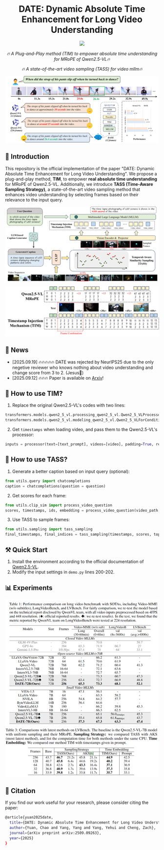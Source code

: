 <h1 align='center'>DATE: Dynamic Absolute Time Enhancement for Long Video Understanding</h1>

<div align='center'>
    <a href='http://arxiv.org/abs/2509.09263'><img src='https://img.shields.io/badge/Paper-Arxiv-red'></a>
</div> 

<p align="center"><i>🔥 A Plug-and-Play method (TIM) to empower absolute time understanding for MRoPE of Qwen2.5-VL🔥</i></p>

<p align="center"><i>🔥 A state-of-the-art video sampling (TASS) for video mllm🔥</i></p>

![Image](asserts/demo.jpg)

## 📖 Introduction
This repository is the official implementation of the paper "DATE: Dynamic Absolute Time Enhancement for Long Video Understanding". We propose a plug-and-play method, **TIM**, to empower **real absolute time understanding** for MRoPE of Qwen2.5-VL. Additionally, we introduce **TASS (Time-Aware Sampling Strategy)**, a state-of-the-art video sampling method that enhances video understanding by selecting frames based on their relevance to the input query.

![Image](asserts/main.jpg)

![Image](asserts/tim.jpg)

## 📢 News
* [2025.09.19] 🔥🔥🔥🔥🔥 DATE was rejected by NeurIPS25 due to the only negetive reviewer who knows nothing about video understanding and change score from 3 to 2. (Jesus🙏)
* [2025.09.12] 🔥🔥🔥 Paper is available on [Arxiv](http://arxiv.org/abs/2509.09263)!

## 🚀 How to use TIM?

1. Replace the original Qwen2.5-VL's codes with two lines:
```python
transformers.models.qwen2_5_vl.processing_qwen2_5_vl.Qwen2_5_VLProcessor.__call__ = date_processing_qwen2_5_vl__call__
transformers.models.qwen2_5_vl.modeling_qwen2_5_vl.Qwen2_5_VLForConditionalGeneration.get_rope_index = date_get_rope_index
```

2. Get `timestamps` when loading video, and pass them to the Qwen2.5-VL's processor:
```python
inputs = processor(text=[text_prompt], videos=[video], padding=True, return_tensors="pt", timestamps=timestamps)
```


## 🚀 How to use TASS?

1. Generate a better caption based on input query (optional):
```python
from utils.query import chatcompletions
caption = chatcompletions(question = question)
```

2. Get scores for each frame:
```python
from utils.clip_sim import process_video_question
scores, timestamps, ids, embedding = process_video_question(video_path, caption, fps=2)
```

3. Use TASS to sample frames:
```python
from utils.sampling import tass_sampling
final_timestamps, final_indices = tass_sampling(timestamps, scores, topk=None, max_frames=256)
```

## ⚒️ Quick Start
1. Install the environment according to the official documentation of  [Qwen2.5-VL](https://github.com/QwenLM/Qwen2.5-VL).
2. Modify the input settings in `demo.py` lines 200-202.

## 📊 Experiments
![Image](asserts/results.jpg)
![Image](asserts/compare.png)


## 📒 Citation

If you find our work useful for your research, please consider citing the paper:

```bash
@article{yuan2025date,
  title={DATE: Dynamic Absolute Time Enhancement for Long Video Understanding},
  author={Yuan, Chao and Yang, Yang and Yang, Yehui and Cheng, Zach},
  journal={arXiv preprint arXiv:2509.09263},
  year={2025}
}
```
